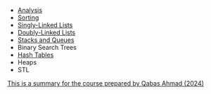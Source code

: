 * [Analysis](analysis.md)
* [Sorting](sorting.md)
* [Singly-Linked Lists](sll.md)
* [Doubly-Linked Lists](dll.md)
* [Stacks and Queues](stacks_queues.md)
* Binary Search Trees
* [Hash Tables](hashing.md)
* Heaps
* STL

[This is a summary for the course prepared by Qabas Ahmad (2024)](https://tiny-papyrus-3bc.notion.site/11212-Data-Structures-and-Introduction-to-Algorithms-8429dc92832d460fa82fa21278baa911?pvs=4)
